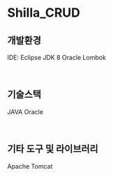 # Shilla_CRUD

<h2>
  개발환경
</h2>
<p>
  IDE: Eclipse
  JDK 8
  Oracle
  Lombok
</p>

<br/>

<h2>
  기술스택
</h2>
<p>
  JAVA
  Oracle
</p>

<br/>

<h2>
  기타 도구 및 라이브러리
</h2>
<p>
  Apache Tomcat
</p>
